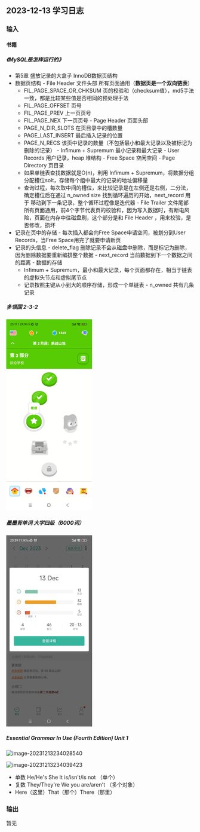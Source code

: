 ## 2023-12-13 学习日志

### 输入

#### 书籍

##### 《MySQL是怎样运行的》

-  第5章 盛放记录的大盒子 InnoDB数据页结构
  -  数据页结构
    -  File Header 文件头部 所有页面通用（**数据页是一个双向链表**）
      -  FIL_PAGE_SPACE_OR_CHKSUM 页的校验和（checksum值），md5手法一致，都是比较某些值是否相同的预处理手法
      -  FIL_PAGE_OFFSET 页号
      -  FIL_PAGE_PREV 上一页页号
      -  FIL_PAGE_NEX 下一页页号
    -  Page Header 页面头部
      -  PAGE_N_DIR_SLOTS 在页目录中的槽数量
      -  PAGE_LAST_INSERT 最后插入记录的位置
      -  PAGE_N_RECS 该页中记录的数量（不包括最小和最大记录以及被标记为删除的记录）
    -  Infimum + Supremum 最小记录和最大记录
    -  User Records 用户记录，heap 堆结构
    -  Free Space 空闲空间
    -  Page Directory 页目录
      -  如果单链表查找数据就是O(n)，利用 Infimum + Supremum，将数据分组分配槽位solt，存储每个组中最大的记录的地址偏移量
      -  查询过程，每次取中间的槽位，来比较记录是在左侧还是右侧，二分法，确定槽位后在通过 n_owned size 找到循环遍历的开始，next_record 用于 移动到下一条记录，整个循环过程像是迭代器
    -  File Trailer 文件尾部 所有页面通用，前4个字节代表页的校验和，因为写入数据时，有断电风险，页面在内存中往磁盘刷，这个部分是和 File Header ，用来校验，是否修改，损坏
  -  记录在页中的存储
    -  每次插入都会向Free Space申请空间，被划分到User Records，当Free Space用完了就要申请新页
  -  记录的头信息
    -  delete_flag 删除记录不会从磁盘中删除，而是标记为删除，因为删除数据要重新编排整个数据
    -  next_record 当前数据到下一个数据之间的距离
    -  数据的存储
      -  Infimum + Supremum，最小和最大记录，每个页面都存在，相当于链表的虚拟头节点和虚拟尾节点
      -  记录按照主键从小到大的顺序存储，形成一个单链表
    -  n_owned 共有几条记录

##### 多领国 2-3-2

<img src="..\..\2023\img\image-20231213233943597.png" alt="image-20231213233943597" style="zoom:50%;" />

##### 墨墨背单词 大学四级（6000词）

<img src="..\..\2023\img\image-20231213234005713.png" alt="image-20231213234005713" style="zoom:50%;" />

##### Essential Grammar In Use (Fourth Edition)  Unit 1

![image-20231213234028540](..\..\2023\img\image-20231213234028540.png)



![image-20231213234039423](..\..\2023\img\image-20231213234039423.png)

- 单数 He/He's She It  is/isn't/is not （单个）
- 复数 They/They're We you  are/aren't （多个对象）
- Here（这里）That（那个）There（那里）

### 输出

暂无

